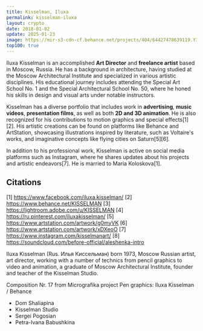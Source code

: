 ```yaml
---
title: Kisselman, Iluxa
permalink: kisselman-iluxa
layout: crypto
date: 2018-01-02
update: 2025-01-23
image: https://mir-s3-cdn-cf.behance.net/projects/404/64427478639119.Y3JvcCw2NzEsNTI1LDM5MiwxMzE.jpg
top100: true
---
```


Iluxa Kisselman is an accomplished **Art Director** and **freelance artist** based in Moscow, Russia. He has a background in architecture, having studied at the Moscow Architectural Institute and specialized in various artistic disciplines. His educational journey includes attending the Special Art School No. 1 and the Special Architectural School No. 50, where he honed his skills in design and visual arts under notable instructors.

Kisselman has a diverse portfolio that includes work in **advertising**, **music videos**, **presentation films**, as well as both **2D and 3D animation**. He is also recognized for his contributions to motion graphics and special effects[1][2]. His artistic creations can be found on platforms like Behance and ArtStation, showcasing illustrations inspired by literature, such as Voltaire's works, and imaginative concepts like flying cities on Saturn[5][6].

In addition to his professional work, Kisselman is active on social media platforms such as Instagram, where he shares updates about his projects and artistic endeavors[7]. He is married to Maria Koloskova[1].

## Citations

[1] https://www.facebook.com/iluxa.kisselman/
[2] https://www.behance.net/KISSELMAN
[3] https://lightroom.adobe.com/u/KISSELMAN
[4] https://ru.pinterest.com/iluxakisselman/
[5] https://www.artstation.com/artwork/g0myVK
[6] https://www.artstation.com/artwork/xDXeoO
[7] https://www.instagram.com/kisselmanart/
[8] https://soundcloud.com/before-official/aleshenka-intro

Iluxa Kisselman (Rus. Илья Киссельман) born 1973, Moscow Russian artist, art director, working with a number of technics from pencil graphics to video and animation, a graduate of Moscow Architectural Institute, founder and teacher of the Kisselman Studio.

Composition Nr. 17 from Micrografika project
Pen graphics: Iluxa Kisselman / Behance

+ Dom Shaliapina
+ Kisselman Studio
+ Sergei Pogosian
+ Petra-Ivana Babushkina
